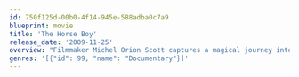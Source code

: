 ```yaml
---
id: 750f125d-00b0-4f14-945e-588adba0c7a9
blueprint: movie
title: 'The Horse Boy'
release_date: '2009-11-25'
overview: "Filmmaker Michel Orion Scott captures a magical journey into a little-known world, in a documentary which chronicles Rupert Isaacson and Kristin Neff's personal odyssey to make sense of their child's autism, and find healing for him and themselves in the unlikeliest of places."
genres: '[{"id": 99, "name": "Documentary"}]'
---
```

